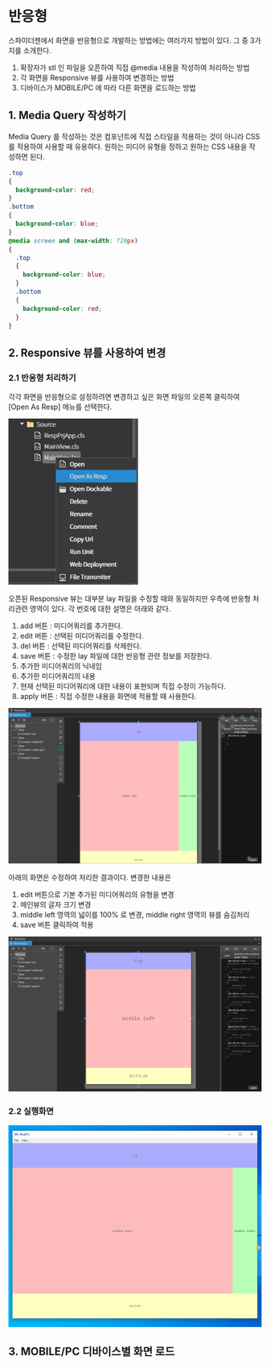 
# 반응형

<!-- [샘플 프로젝트 다운로드하기]() - 현재는 없음 -->

스파이더젠에서 화면을 반응형으로 개발하는 방법에는 여러가지 방법이 있다. 그 중 3가지를 소개한다.
1. 확장자가 stl 인 파일을 오픈하여 직접 @media 내용을 작성하여 처리하는 방법
2. 각 화면을 Responsive 뷰를 사용하여 변경하는 방법
3. 디바이스가 MOBILE/PC 에 따라 다른 화면을 로드하는 방법

## 1. Media Query 작성하기

Media Query 를 작성하는 것은 컴포넌트에 직접 스타일을 적용하는 것이 아니라 CSS 를 적용하여 사용할 때 유용하다. 원하는 미디어 유형을 정하고 원하는 CSS 내용을 작성하면 된다.

```css
.top
{
  background-color: red;
}
.bottom
{
  background-color: blue;
}
@media screen and (max-width: 720px)
{
  .top
  {
    background-color: blue;
  }
  .bottom
  {
    background-color: red;
  }
}

```

## 2. Responsive 뷰를 사용하여 변경

### 2.1 반응형 처리하기

각각 화면을 반응형으로 설정하려면 변경하고 싶은 화면 파일의 오른쪽 클릭하여 [Open As Resp] 메뉴를 선택한다.

![Responsive Open](./image/resp_open.png)

오픈된 Responsive 뷰는 대부분 lay 파일을 수정할 때와 동일하지만 우측에 반응형 처리관련 영역이 있다. 각 번호에 대한 설명은 아래와 같다.
1. add 버튼 : 미디어쿼리를 추가한다.
2. edit 버튼 : 선택된 미디어쿼리를 수정한다.
3. del 버튼 : 선택된 미디어쿼리를 삭제한다.
4. save 버튼 : 수정한 lay 파일에 대한 반응형 관련 정보를 저장한다.
5. 추가한 미디어쿼리의 닉네임
6. 추가한 미디어쿼리의 내용
7. 현재 선택된 미디어쿼리에 대한 내용이 표현되며 직접 수정이 가능하다.
8. apply 버튼 : 직접 수정한 내용을 화면에 적용할 때 사용한다.

![Responsive View](./image/resp_view.png)

아래의 화면은 수정하여 처리한 결과이다. 변경한 내용은
1. edit 버튼으로 기본 추가된 미디어쿼리의 유형을 변경
2. 메인뷰의 글자 크기 변경
3. middle left 영역의 넓이를 100% 로 변경, middle right 영역의 뷰를 숨김처리
4. save 버튼 클릭하여 적용

![Responsive View](./image/resp_view_save.png)

### 2.2 실행화면

![openapi_run](./image/resp_build.gif)

## 3. MOBILE/PC 디바이스별 화면 로드